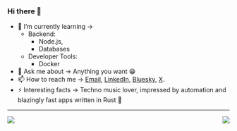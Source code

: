 ### Hi there 👋

- 🌱 I’m currently learning → 
    - Backend:
        - Node.js,
        - Databases
    - Developer Tools:
        - Docker
- 💬 Ask me about → Anything you want 😁
- 📫 How to reach me → [Email](mailto:teziovsky@gmail.com), [LinkedIn](https://www.linkedin.com/in/jakubsoboczynski), [Bluesky](https://bsky.app/profile/teziovsky.bsky.social), [X](https://x.com/teziovsky).
- ⚡ Interesting facts → Techno music lover, impressed by automation and blazingly fast apps written in Rust 🚀

---

<img align="left" src="https://roadmap.sh/card/tall/6786c8107dbe4fb02693cec1?variant=dark" />

<img align="right" src="https://github-readme-stats.vercel.app/api?username=teziovsky&show_icons=true&theme=vue-dark&hide_title=true" />

